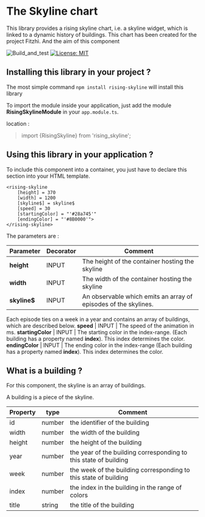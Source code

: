 # The Skyline chart

This library provides a rising skyline chart, i.e. a skyline widget, which is linked to a dynamic history of buildings.
This chart has been created for the project Fitzhì. And the aim of this component 


![Build_and_test](https://github.com/frvidal/workspace-skyline/workflows/Build_and_test/badge.svg)
[![License: MIT](https://img.shields.io/badge/License-MIT-yellow.svg)](https://opensource.org/licenses/MIT)

## Installing this library in your project ?

The most simple command `npm install rising-skyline` will install this library

To import the module inside your application, just add the module **RisingSkylineModule** in your `app.module.ts`.

location :
> import {RisingSkyline} from 'rising_skyline';



## Using this library in your application ?

To include this component into a container, you just have to declare this section into your HTML template.

```
<rising-skyline
    [height] = 370
    [width] = 1200
    [skyline$] = skyline$
    [speed] = 30
    [startingColor] = "'#28a745'"
    [endingColor] = "'#8B0000'">
</rising-skyline>
```

The parameters are :

Parameter | Decorator | Comment
------------ | ------------- | -------------
**height** | INPUT | The height of the container hosting the skyline
**width** | INPUT | The width of the container hosting the skyline
**skyline$** | INPUT | An observable which emits an array of episodes of the skylines. 
Each episode ties on a week in a year and contains an array of buildings, which are described below.
**speed** | INPUT | The speed of the animation in ms. 
**startingColor** | INPUT | The starting color in the index-range.
(Each building has a property named **index**). This index determines the color.    
**endingColor** | INPUT | The ending color in the index-range
(Each building has a property named **index**). This index determines the color.    


## What is a building ?

For this component, the skyline is an array of buildings.

A building is a piece of the skyline. 

Property | type | Comment
------------ | ------------- | -------------
id | number | the identifier of the building
width | number | the width of the building
height | number | the height of the building
year | number | the year of the building corresponding to this state of building 
week | number | the week of the building corresponding to this state of building
index | number | the index in the building in the range of colors
title | string | the title of the building
